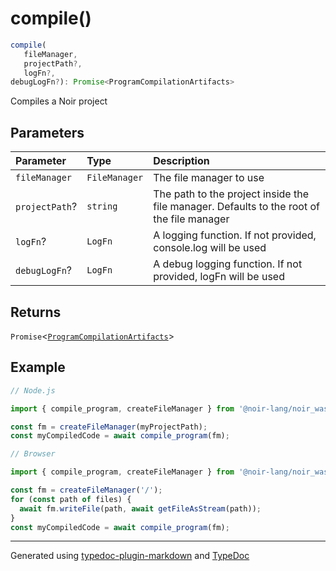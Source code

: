 # compile()

```ts
compile(
   fileManager, 
   projectPath?, 
   logFn?, 
debugLogFn?): Promise<ProgramCompilationArtifacts>
```

Compiles a Noir project

## Parameters

| Parameter | Type | Description |
| :------ | :------ | :------ |
| `fileManager` | `FileManager` | The file manager to use |
| `projectPath`? | `string` | The path to the project inside the file manager. Defaults to the root of the file manager |
| `logFn`? | `LogFn` | A logging function. If not provided, console.log will be used |
| `debugLogFn`? | `LogFn` | A debug logging function. If not provided, logFn will be used |

## Returns

`Promise`\<[`ProgramCompilationArtifacts`](../index.md#programcompilationartifacts)\>

## Example

```typescript
// Node.js

import { compile_program, createFileManager } from '@noir-lang/noir_wasm';

const fm = createFileManager(myProjectPath);
const myCompiledCode = await compile_program(fm);
```

```typescript
// Browser

import { compile_program, createFileManager } from '@noir-lang/noir_wasm';

const fm = createFileManager('/');
for (const path of files) {
  await fm.writeFile(path, await getFileAsStream(path));
}
const myCompiledCode = await compile_program(fm);
```

***

Generated using [typedoc-plugin-markdown](https://www.npmjs.com/package/typedoc-plugin-markdown) and [TypeDoc](https://typedoc.org/)
